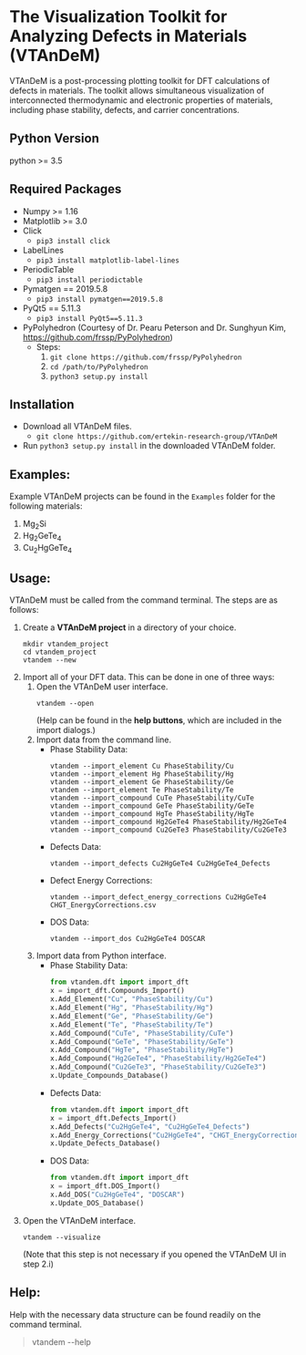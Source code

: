 The Visualization Toolkit for Analyzing Defects in Materials (VTAnDeM)
======================================================================

VTAnDeM is a post-processing plotting toolkit for DFT calculations of defects in materials.
The toolkit allows simultaneous visualization of interconnected thermodynamic and electronic properties of materials, including phase stability, defects, and carrier concentrations.


Python Version
--------------
python >= 3.5


Required Packages
-----------------
- Numpy >= 1.16
- Matplotlib >= 3.0
- Click
	- `pip3 install click`
- LabelLines
	- `pip3 install matplotlib-label-lines`
- PeriodicTable
	- `pip3 install periodictable`
- Pymatgen == 2019.5.8
	- `pip3 install pymatgen==2019.5.8`
- PyQt5 == 5.11.3
	- `pip3 install PyQt5==5.11.3`
- PyPolyhedron (Courtesy of Dr. Pearu Peterson and Dr. Sunghyun Kim, https://github.com/frssp/PyPolyhedron)
	- Steps:
		1. `git clone https://github.com/frssp/PyPolyhedron`
		2. `cd /path/to/PyPolyhedron`
		3. `python3 setup.py install`


Installation
---------------
- Download all VTAnDeM files.
	- `git clone https://github.com/ertekin-research-group/VTAnDeM`
- Run `python3 setup.py install` in the downloaded VTAnDeM folder.


Examples:
---------
Example VTAnDeM projects can be found in the `Examples` folder for the following materials:
1. Mg<sub>2</sub>Si
2. Hg<sub>2</sub>GeTe<sub>4</sub>
3. Cu<sub>2</sub>HgGeTe<sub>4</sub>


Usage:
------
VTAnDeM must be called from the command terminal. The steps are as follows:
1. Create a **VTAnDeM project** in a directory of your choice.
	```
	mkdir vtandem_project
	cd vtandem_project
	vtandem --new
	```
2. Import all of your DFT data. This can be done in one of three ways:
	1. Open the VTAnDeM user interface.
		```
		vtandem --open
		```
		(Help can be found in the **help buttons**, which are included in the import dialogs.)
	2. Import data from the command line.
		- Phase Stability Data:
			```
			vtandem --import_element Cu PhaseStability/Cu
			vtandem --import_element Hg PhaseStability/Hg
			vtandem --import_element Ge PhaseStability/Ge
			vtandem --import_element Te PhaseStability/Te
			vtandem --import_compound CuTe PhaseStability/CuTe
			vtandem --import_compound GeTe PhaseStability/GeTe
			vtandem --import_compound HgTe PhaseStability/HgTe
			vtandem --import_compound Hg2GeTe4 PhaseStability/Hg2GeTe4
			vtandem --import_compound Cu2GeTe3 PhaseStability/Cu2GeTe3
			```
		- Defects Data:
			```
			vtandem --import_defects Cu2HgGeTe4 Cu2HgGeTe4_Defects
			```
		- Defect Energy Corrections:
			```
			vtandem --import_defect_energy_corrections Cu2HgGeTe4 CHGT_EnergyCorrections.csv
			```
		- DOS Data:
			```
			vtandem --import_dos Cu2HgGeTe4 DOSCAR
			```
	3. Import data from Python interface.
		- Phase Stability Data:
			```python
			from vtandem.dft import import_dft
			x = import_dft.Compounds_Import()
			x.Add_Element("Cu", "PhaseStability/Cu")
			x.Add_Element("Hg", "PhaseStability/Hg")
			x.Add_Element("Ge", "PhaseStability/Ge")
			x.Add_Element("Te", "PhaseStability/Te")
			x.Add_Compound("CuTe", "PhaseStability/CuTe")
			x.Add_Compound("GeTe", "PhaseStability/GeTe")
			x.Add_Compound("HgTe", "PhaseStability/HgTe")
			x.Add_Compound("Hg2GeTe4", "PhaseStability/Hg2GeTe4")
			x.Add_Compound("Cu2GeTe3", "PhaseStability/Cu2GeTe3")
			x.Update_Compounds_Database()
			```
		- Defects Data:
			```python
			from vtandem.dft import import_dft
			x = import_dft.Defects_Import()
			x.Add_Defects("Cu2HgGeTe4", "Cu2HgGeTe4_Defects")
			x.Add_Energy_Corrections("Cu2HgGeTe4", "CHGT_EnergyCorrections.csv")
			x.Update_Defects_Database()
			```
		- DOS Data:
			```python
			from vtandem.dft import import_dft
			x = import_dft.DOS_Import()
			x.Add_DOS("Cu2HgGeTe4", "DOSCAR")
			x.Update_DOS_Database()
			```
3. Open the VTAnDeM interface.
	```
	vtandem --visualize
	```
	(Note that this step is not necessary if you opened the VTAnDeM UI in step 2.i)


Help:
-----
Help with the necessary data structure can be found readily on the command terminal.

> vtandem --help

